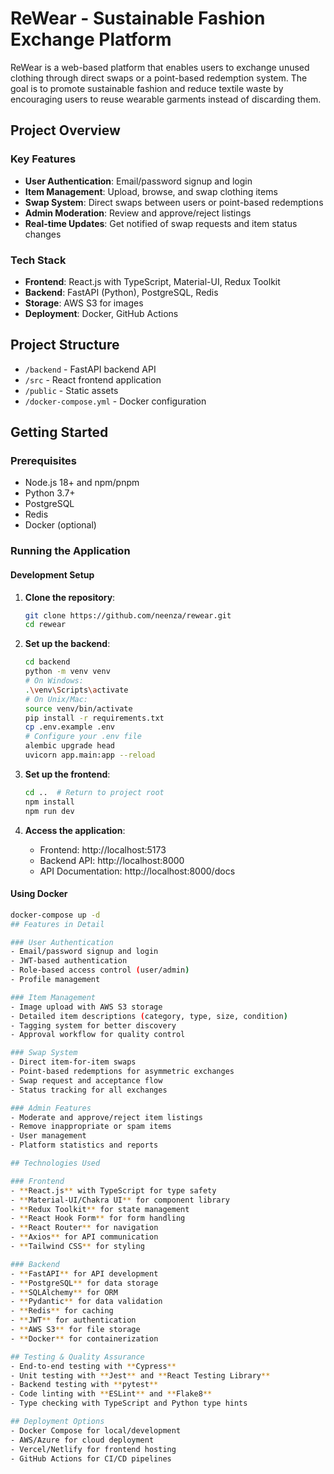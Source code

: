 # ReWear - Sustainable Fashion Exchange Platform

ReWear is a web-based platform that enables users to exchange unused clothing through direct swaps or a point-based redemption system. The goal is to promote sustainable fashion and reduce textile waste by encouraging users to reuse wearable garments instead of discarding them.

## Project Overview

### Key Features

- **User Authentication**: Email/password signup and login
- **Item Management**: Upload, browse, and swap clothing items
- **Swap System**: Direct swaps between users or point-based redemptions
- **Admin Moderation**: Review and approve/reject listings
- **Real-time Updates**: Get notified of swap requests and item status changes

### Tech Stack

- **Frontend**: React.js with TypeScript, Material-UI, Redux Toolkit
- **Backend**: FastAPI (Python), PostgreSQL, Redis
- **Storage**: AWS S3 for images
- **Deployment**: Docker, GitHub Actions

## Project Structure

- `/backend` - FastAPI backend API
- `/src` - React frontend application
- `/public` - Static assets
- `/docker-compose.yml` - Docker configuration

## Getting Started

### Prerequisites

- Node.js 18+ and npm/pnpm
- Python 3.7+
- PostgreSQL
- Redis
- Docker (optional)

### Running the Application

#### Development Setup

1. **Clone the repository**:
   ```sh
   git clone https://github.com/neenza/rewear.git
   cd rewear
   ```

2. **Set up the backend**:
   ```sh
   cd backend
   python -m venv venv
   # On Windows:
   .\venv\Scripts\activate
   # On Unix/Mac:
   source venv/bin/activate
   pip install -r requirements.txt
   cp .env.example .env
   # Configure your .env file
   alembic upgrade head
   uvicorn app.main:app --reload
   ```

3. **Set up the frontend**:
   ```sh
   cd ..  # Return to project root
   npm install
   npm run dev
   ```

4. **Access the application**:
   - Frontend: http://localhost:5173
   - Backend API: http://localhost:8000
   - API Documentation: http://localhost:8000/docs

#### Using Docker

```sh
docker-compose up -d
## Features in Detail

### User Authentication
- Email/password signup and login
- JWT-based authentication
- Role-based access control (user/admin)
- Profile management

### Item Management
- Image upload with AWS S3 storage
- Detailed item descriptions (category, type, size, condition)
- Tagging system for better discovery
- Approval workflow for quality control

### Swap System
- Direct item-for-item swaps
- Point-based redemptions for asymmetric exchanges
- Swap request and acceptance flow
- Status tracking for all exchanges

### Admin Features
- Moderate and approve/reject item listings
- Remove inappropriate or spam items
- User management
- Platform statistics and reports

## Technologies Used

### Frontend
- **React.js** with TypeScript for type safety
- **Material-UI/Chakra UI** for component library
- **Redux Toolkit** for state management
- **React Hook Form** for form handling
- **React Router** for navigation
- **Axios** for API communication
- **Tailwind CSS** for styling

### Backend
- **FastAPI** for API development
- **PostgreSQL** for data storage
- **SQLAlchemy** for ORM
- **Pydantic** for data validation
- **Redis** for caching
- **JWT** for authentication
- **AWS S3** for file storage
- **Docker** for containerization

## Testing & Quality Assurance
- End-to-end testing with **Cypress**
- Unit testing with **Jest** and **React Testing Library**
- Backend testing with **pytest**
- Code linting with **ESLint** and **Flake8**
- Type checking with TypeScript and Python type hints

## Deployment Options
- Docker Compose for local/development
- AWS/Azure for cloud deployment
- Vercel/Netlify for frontend hosting
- GitHub Actions for CI/CD pipelines
